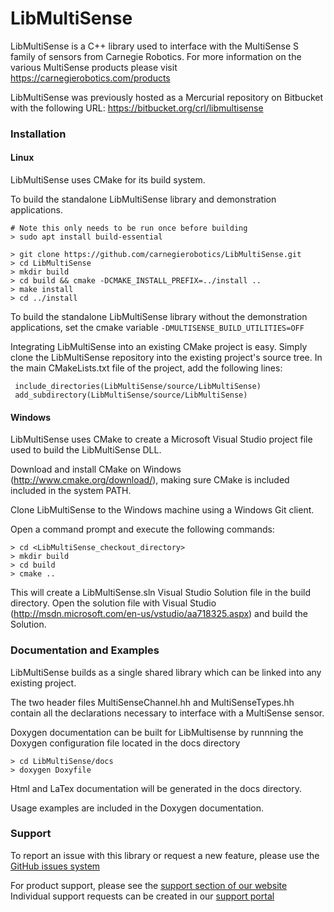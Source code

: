 # LibMultiSense

LibMultiSense is a C++ library used to interface with the MultiSense S
family of sensors from Carnegie Robotics. For more information on the
various MultiSense products please visit
https://carnegierobotics.com/products

LibMultiSense was previously hosted as a Mercurial repository on Bitbucket
with the following URL: https://bitbucket.org/crl/libmultisense

### Installation

#### Linux

LibMultiSense uses CMake for its build system.

To build the standalone LibMultiSense library and demonstration applications.

    # Note this only needs to be run once before building
    > sudo apt install build-essential

    > git clone https://github.com/carnegierobotics/LibMultiSense.git
    > cd LibMultiSense
    > mkdir build
    > cd build && cmake -DCMAKE_INSTALL_PREFIX=../install ..
    > make install
    > cd ../install

To build the standalone LibMultiSense library without the demonstration applications,
set the cmake variable `-DMULTISENSE_BUILD_UTILITIES=OFF`

Integrating LibMultiSense into an existing CMake project is easy. Simply
clone the LibMultiSense repository into the existing project's source tree.
 In the main CMakeLists.txt file of the project, add the following lines:

     include_directories(LibMultiSense/source/LibMultiSense)
     add_subdirectory(LibMultiSense/source/LibMultiSense)


#### Windows

LibMultiSense uses CMake to create a Microsoft Visual Studio project file used
to build the LibMultiSense DLL.

Download and install CMake on Windows (http://www.cmake.org/download/), making
sure CMake is included included in the system PATH.

Clone LibMultiSense to the Windows machine using a Windows Git client.

Open a command prompt and execute the following commands:

    > cd <LibMultiSense_checkout_directory>
    > mkdir build
    > cd build
    > cmake ..

This will create a LibMultiSense.sln Visual Studio Solution file in the build directory.
Open the solution file with Visual Studio (http://msdn.microsoft.com/en-us/vstudio/aa718325.aspx)
and build the Solution.


### Documentation and Examples

LibMultiSense builds as a single shared library which can be linked into
any existing project.

The two header files MultiSenseChannel.hh and MultiSenseTypes.hh contain
all the declarations necessary to interface with a MultiSense sensor.

Doxygen documentation can be built for LibMultisense by runnning the Doxygen
configuration file located in the docs directory

    > cd LibMultiSense/docs
    > doxygen Doxyfile

Html and LaTex documentation will be generated in the docs directory.

Usage examples are included in the Doxygen documentation.

### Support

To report an issue with this library or request a new feature,
please use the [GitHub issues system](https://github.com/carnegierobotics/LibMultiSense/issues)

For product support, please see the [support section of our website](https://carnegierobotics.com/support)
Individual support requests can be created in our [support portal](https://carnegierobotics.com/submitaticket)
